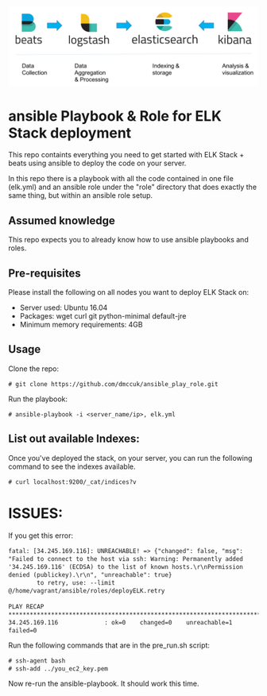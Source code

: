 ![Alt text](elk1.png?raw=true)

# ansible Playbook & Role for ELK Stack deployment

This repo containts everything you need to get started with ELK Stack + beats using ansible to deploy the code on your server.

In this repo there is a playbook with all the code contained in one file (elk.yml) and an ansible role under the "role" directory that does exactly the same thing, but within an ansible role setup.

## Assumed knowledge
This repo expects you to already know how to use ansible playbooks and roles.

## Pre-requisites
Please install the following on all nodes you want to deploy ELK Stack on:

 * Server used: Ubuntu 16.04
 * Packages: wget curl git python-minimal default-jre
 * Minimum memory requirements: 4GB

## Usage
Clone the repo:

    # git clone https://github.com/dmccuk/ansible_play_role.git

Run the playbook:

    # ansible-playbook -i <server_name/ip>, elk.yml

## List out available Indexes:

Once you've deployed the stack, on your server, you can run the following command to see the indexes available.

    # curl localhost:9200/_cat/indices?v

# ISSUES:
If you get this error:

```
fatal: [34.245.169.116]: UNREACHABLE! => {"changed": false, "msg": "Failed to connect to the host via ssh: Warning: Permanently added '34.245.169.116' (ECDSA) to the list of known hosts.\r\nPermission denied (publickey).\r\n", "unreachable": true}
        to retry, use: --limit @/home/vagrant/ansible/roles/deployELK.retry

PLAY RECAP ************************************************************************************************
34.245.169.116             : ok=0    changed=0    unreachable=1    failed=0
```

Run the following commands that are in the pre_run.sh script:
```
# ssh-agent bash
# ssh-add ../you_ec2_key.pem
```
Now re-run the ansible-playbook. It should work this time.



